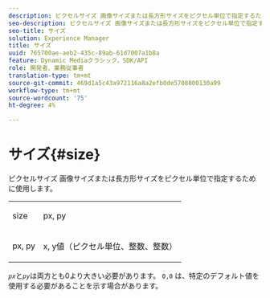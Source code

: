 ```yaml
---
description: ピクセルサイズ 画像サイズまたは長方形サイズをピクセル単位で指定するために使用します。
seo-description: ピクセルサイズ 画像サイズまたは長方形サイズをピクセル単位で指定するために使用します。
seo-title: サイズ
solution: Experience Manager
title: サイズ
uuid: 765700ae-aeb2-435c-89ab-61d7007a1b8a
feature: Dynamic Mediaクラシック，SDK/API
role: 開発者、業務従事者
translation-type: tm+mt
source-git-commit: 469d1a5c43a972116a8a2efb0de5708800130a99
workflow-type: tm+mt
source-wordcount: '75'
ht-degree: 4%

---
```



# サイズ{#size}

ピクセルサイズ 画像サイズまたは長方形サイズをピクセル単位で指定するために使用します。

<table id="simpletable_06761BED6FF14C2A83745A78B10D3419"> 
 <tr class="strow"> 
  <td class="stentry"> <p><span class="codeph"> <span class="varname"> size</span> </span> </p> </td> 
  <td class="stentry"> <p><span class="codeph"> <span class="varname"> px, py</span> </span> </p></td> 
 </tr> 
 <tr class="strow"> 
  <td class="stentry"> <p><span class="codeph"> <span class="varname"> px, py</span> </span> </p></td> 
  <td class="stentry"> <p>x, y値（ピクセル単位、整数、整数） </p></td> 
 </tr> 
</table>

*`px`*&#x200B;と&#x200B;*`py`*&#x200B;は両方とも0より大きい必要があります。 `0,0` は、特定のデフォルト値を使用する必要があることを示す場合があります。
